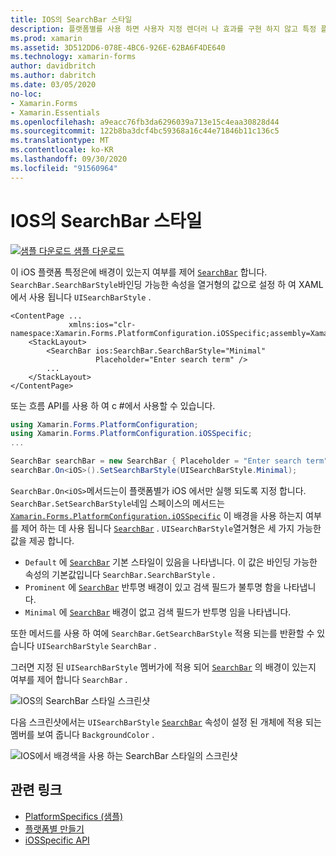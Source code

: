 ```yaml
---
title: IOS의 SearchBar 스타일
description: 플랫폼별를 사용 하면 사용자 지정 렌더러 나 효과를 구현 하지 않고 특정 플랫폼 에서만 사용할 수 있는 기능을 사용할 수 있습니다. 이 문서에서는 SearchBar의 배경이 있는지 여부를 제어 하는 iOS 플랫폼 관련 기능을 사용 하는 방법을 설명 합니다.
ms.prod: xamarin
ms.assetid: 3D512DD6-078E-4BC6-926E-62BA6F4DE640
ms.technology: xamarin-forms
author: davidbritch
ms.author: dabritch
ms.date: 03/05/2020
no-loc:
- Xamarin.Forms
- Xamarin.Essentials
ms.openlocfilehash: a9eacc76fb3da6296039a713e15c4eaa30828d44
ms.sourcegitcommit: 122b8ba3dcf4bc59368a16c44e71846b11c136c5
ms.translationtype: MT
ms.contentlocale: ko-KR
ms.lasthandoff: 09/30/2020
ms.locfileid: "91560964"
---
```

# <a name="searchbar-style-on-ios"></a>IOS의 SearchBar 스타일

[![샘플 다운로드](~/media/shared/download.png) 샘플 다운로드](https://docs.microsoft.com/samples/xamarin/xamarin-forms-samples/userinterface-platformspecifics)

이 iOS 플랫폼 특정은에 배경이 있는지 여부를 제어 [`SearchBar`](xref:Xamarin.Forms.SearchBar) 합니다. `SearchBar.SearchBarStyle`바인딩 가능한 속성을 열거형의 값으로 설정 하 여 XAML에서 사용 됩니다 `UISearchBarStyle` .

```xaml
<ContentPage ...
             xmlns:ios="clr-namespace:Xamarin.Forms.PlatformConfiguration.iOSSpecific;assembly=Xamarin.Forms.Core">
    <StackLayout>
        <SearchBar ios:SearchBar.SearchBarStyle="Minimal"
                   Placeholder="Enter search term" />
        ...
    </StackLayout>
</ContentPage>
```

또는 흐름 API를 사용 하 여 c #에서 사용할 수 있습니다.

```csharp
using Xamarin.Forms.PlatformConfiguration;
using Xamarin.Forms.PlatformConfiguration.iOSSpecific;
...

SearchBar searchBar = new SearchBar { Placeholder = "Enter search term" };
searchBar.On<iOS>().SetSearchBarStyle(UISearchBarStyle.Minimal);
```

`SearchBar.On<iOS>`메서드는이 플랫폼별가 iOS 에서만 실행 되도록 지정 합니다. `SearchBar.SetSearchBarStyle`네임 스페이스의 메서드는 [`Xamarin.Forms.PlatformConfiguration.iOSSpecific`](xref:Xamarin.Forms.PlatformConfiguration.iOSSpecific) 이 배경을 사용 하는지 여부를 제어 하는 데 사용 됩니다 [`SearchBar`](xref:Xamarin.Forms.SearchBar) . `UISearchBarStyle`열거형은 세 가지 가능한 값을 제공 합니다.

- `Default` 에 [`SearchBar`](xref:Xamarin.Forms.SearchBar) 기본 스타일이 있음을 나타냅니다. 이 값은 바인딩 가능한 속성의 기본값입니다 `SearchBar.SearchBarStyle` .
- `Prominent` 에 [`SearchBar`](xref:Xamarin.Forms.SearchBar) 반투명 배경이 있고 검색 필드가 불투명 함을 나타냅니다.
- `Minimal` 에 [`SearchBar`](xref:Xamarin.Forms.SearchBar) 배경이 없고 검색 필드가 반투명 임을 나타냅니다.

또한 메서드를 사용 하 여에 `SearchBar.GetSearchBarStyle` 적용 되는를 반환할 수 있습니다 `UISearchBarStyle` `SearchBar` .

그러면 지정 된 `UISearchBarStyle` 멤버가에 적용 되어 [`SearchBar`](xref:Xamarin.Forms.SearchBar) 의 배경이 있는지 여부를 제어 합니다 `SearchBar` .

![IOS의 SearchBar 스타일 스크린샷](searchbar-style-images/searchbar-styles.png "IOS의 SearchBar 스타일")

다음 스크린샷에서는 `UISearchBarStyle` [`SearchBar`](xref:Xamarin.Forms.SearchBar) 속성이 설정 된 개체에 적용 되는 멤버를 보여 줍니다 `BackgroundColor` .

![IOS에서 배경색을 사용 하는 SearchBar 스타일의 스크린샷](searchbar-style-images/searchbar-background-styles.png "IOS의 배경색을 사용 하는 SearchBar 스타일")

## <a name="related-links"></a>관련 링크

- [PlatformSpecifics (샘플)](/samples/xamarin/xamarin-forms-samples/userinterface-platformspecifics)
- [플랫폼별 만들기](~/xamarin-forms/platform/platform-specifics/index.md#creating-platform-specifics)
- [iOSSpecific API](xref:Xamarin.Forms.PlatformConfiguration.iOSSpecific)